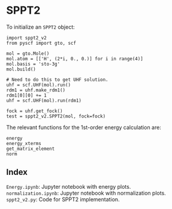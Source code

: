 # SPPT2
To initialize an `SPPT2` object:

```
import sppt2_v2
from pyscf import gto, scf

mol = gto.Mole()
mol.atom = [['H', (2*i, 0., 0.)] for i in range(4)]
mol.basis = 'sto-3g'
mol.build()

# Need to do this to get UHF solution.
uhf = scf.UHF(mol).run()
rdm1 = uhf.make_rdm1()
rdm1[0][0] += 1
uhf = scf.UHF(mol).run(rdm1)

fock = uhf.get_fock()
test = sppt2_v2.SPPT2(mol, fock=fock)
```

The relevant functions for the 1st-order energy calculation are:
```
energy
energy_xterms
get_matrix_element
norm
```

## Index
`Energy.ipynb`: Jupyter notebook with energy plots.  
`normalization.ipynb`: Jupyter notebook with normalization plots.  
`sppt2_v2.py`: Code for SPPT2 implementation.

